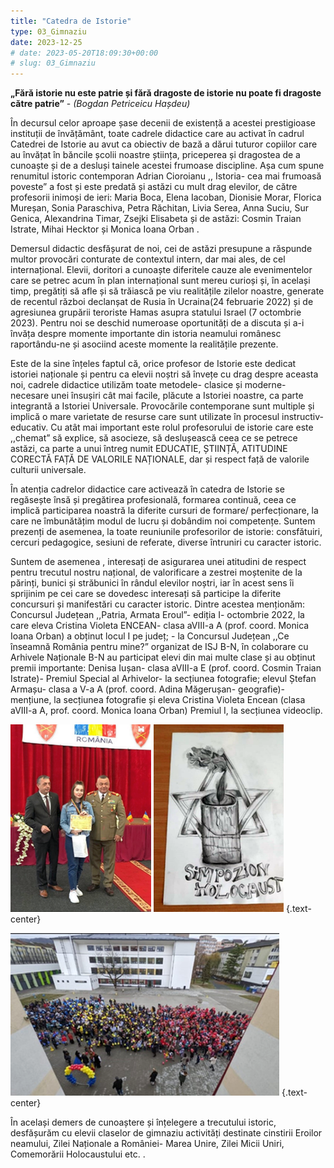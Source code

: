 ```yaml
---
title: "Catedra de Istorie"  
type: 03_Gimnaziu
date: 2023-12-25
# date: 2023-05-20T18:09:30+00:00
# slug: 03_Gimnaziu
---
```


**„Fără istorie nu este patrie și fără dragoste de istorie nu poate fi dragoste către patrie”** - *(Bogdan Petriceicu Hașdeu)*

În decursul celor aproape șase decenii de existență a acestei prestigioase instituții de învățământ, toate cadrele didactice care au activat în cadrul Catedrei de Istorie au avut ca obiectiv de bază a dărui tuturor copiilor care au învățat în băncile școlii noastre știința, priceperea și dragostea de a cunoaște și de a desluși tainele acestei frumoase discipline. Așa cum spune renumitul istoric contemporan Adrian Cioroianu ,, Istoria- cea mai frumoasă poveste” a fost și este predată și astăzi cu mult drag elevilor, de către profesorii inimoși de ieri:
Maria Boca, Elena Iacoban, Dionisie Morar, Florica Mureșan, Sonia Paraschiva, Petra Răchitan,  Livia Serea, Anna Suciu, Sur Genica, Alexandrina Timar, Zsejki Elisabeta și de astăzi: Cosmin Traian Istrate, Mihai Hecktor și Monica Ioana Orban .

Demersul didactic desfășurat de noi, cei de astăzi presupune a răspunde multor provocări conturate de contextul intern, dar mai ales, de cel internațional. Elevii, doritori a cunoaște diferitele cauze ale evenimentelor care se petrec acum în plan internațional sunt mereu curioși și, în același timp, pregătiți să afle și să trăiască pe viu realitățile zilelor noastre, generate de recentul război declanșat de Rusia în Ucraina(24 februarie 2022) și de agresiunea grupării teroriste Hamas asupra statului Israel (7 octombrie 2023). Pentru noi se deschid numeroase oportunități de a discuta și a-i învăța despre momente importante din istoria neamului românesc raportându-ne și asociind aceste momente la realitățile prezente.

Este de la sine înțeles faptul că, orice profesor de Istorie este dedicat istoriei naționale și pentru ca elevii noștri să învețe cu drag despre aceasta noi, cadrele didactice utilizăm toate metodele- clasice și moderne- necesare unei însușiri cât mai facile, plăcute a Istoriei noastre, ca parte integrantă a Istoriei Universale. Provocările contemporane sunt multiple și implică o mare  varietate  de resurse care sunt utilizate în procesul instructiv- educativ. Cu atât mai important este rolul profesorului de istorie care este ,,chemat” să explice, să asocieze, să deslușească ceea ce se petrece astăzi, ca parte a unui întreg numit EDUCATIE, ȘTIINȚĂ, ATITUDINE CORECTĂ FAȚĂ DE VALORILE NAȚIONALE, dar și respect față de valorile culturii universale.

În atenția cadrelor didactice care activează în catedra de Istorie se regăsește însă și pregătirea profesională, formarea continuă, ceea ce implică participarea noastră la diferite cursuri de formare/ perfecționare, la care ne îmbunătățim modul de lucru și dobândim noi competențe. Suntem prezenți de asemenea, la  toate reuniunile profesorilor de istorie: consfătuiri, cercuri pedagogice, sesiuni de referate, diverse întruniri cu caracter istoric.

Suntem de asemenea , interesați de asigurarea unei atitudini de respect pentru trecutul nostru național, de valorificare a zestrei moștenite de la părinți,  bunici și străbunici în rândul elevilor noștri, iar în acest sens îi sprijinim pe cei care se dovedesc interesați să participe la diferite concursuri și manifestări cu caracter istoric. Dintre acestea menționăm: Concursul Județean ,,Patria, Armata Eroul”- ediția I- octombrie 2022, la care eleva Cristina Violeta ENCEAN- clasa aVIII-a A (prof. coord. Monica Ioana Orban) a obținut locul I pe județ; -  la Concursul Județean ,,Ce înseamnă România pentru mine?” organizat de ISJ B-N, în colaborare cu Arhivele Naționale B-N  au participat elevi din mai multe clase și au obținut premii importante: Denisa Iușan- clasa aVIII-a E (prof. coord. Cosmin Traian Istrate)- Premiul Special al Arhivelor- la secțiunea fotografie; elevul Ștefan Armașu- clasa a V-a A (prof. coord. Adina Măgerușan- geografie)- mențiune, la secțiunea fotografie și eleva Cristina Violeta Encean (clasa aVIII-a A, prof. coord. Monica Ioana Orban) Premiul I, la secțiunea videoclip.

![](ist1.png) ![](ist2.png) 
{.text-center}

![](ist3.png)
{.text-center}

În același demers de cunoaștere și înțelegere a trecutului istoric, desfășurăm cu elevii claselor de gimnaziu activități destinate cinstirii Eroilor neamului, Zilei Naționale a României- Marea Unire, Zilei Micii Uniri, Comemorării Holocaustului etc. . 
